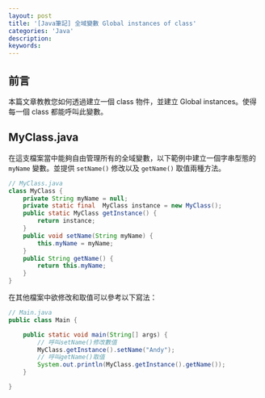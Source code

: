 ```yaml
---
layout: post
title: '[Java筆記] 全域變數 Global instances of class'
categories: 'Java'
description:
keywords:
---
```


## 前言
本篇文章教教您如何透過建立一個 class 物件，並建立 Global instances。使得每一個 class 都能呼叫此變數。

## MyClass.java
在這支檔案當中能夠自由管理所有的全域變數，以下範例中建立一個字串型態的 `myName` 變數。並提供 `setName()` 修改以及 `getName()` 取值兩種方法。

```java
// MyClass.java
class MyClass {
    private String myName = null;
    private static final  MyClass instance = new MyClass();
    public static MyClass getInstance() {
        return instance;
    }
    public void setName(String myName) {
        this.myName = myName;
    }
    public String getName() {
        return this.myName;
    }
}
```

在其他檔案中欲修改和取值可以參考以下寫法：

```java
// Main.java
public class Main {

	public static void main(String[] args) {
        // 呼叫setName()修改數值
		MyClass.getInstance().setName("Andy");
        // 呼叫getName()取值
        System.out.println(MyClass.getInstance().getName());
	}

}
```